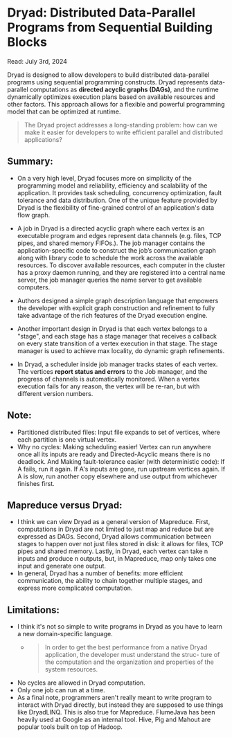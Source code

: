 # Dryad: Distributed Data-Parallel Programs from Sequential Building Blocks

Read: July 3rd, 2024

Dryad is designed to allow developers to build distributed data-parallel programs using sequential programming constructs. Dryad represents data-parallel computations as **directed acyclic graphs (DAGs)**, and the runtime dynamically optimizes execution plans based on available resources and other factors. This approach allows for a flexible and powerful programming model that can be optimized at runtime.

> The Dryad project addresses a long-standing problem: how can we make it easier for developers to write efficient parallel and distributed applications?

## Summary:

- On a very high level, Dryad focuses more on simplicity of the programming model and reliability, efficiency and scalability of the application. It provides task scheduling, concurrency optimization, fault tolerance and data distribution. One of the unique feature provided by Dryad is the flexibility of fine-grained control of an application's data flow graph.

- A job in Dryad is a directed acyclic graph where each vertex is an executable program and edges represent data channels (e.g. files, TCP pipes, and shared memory FIFOs.). The job manager contains the application-specific code to construct the job’s communication graph along with library code to schedule the work across the available resources. To discover available resources, each computer in the cluster has a proxy daemon running, and they are registered into a central name server, the job manager queries the name server to get available computers.

- Authors designed a simple graph description language that empowers the developer with explicit graph construction and refinement to fully take advantage of the rich features of the Dryad execution engine.

- Another important design in Dryad is that each vertex belongs to a "stage", and each stage has a stage manager that receives a callback on every state transition of a vertex execution in that stage. The stage manager is used to achieve max locality, do dynamic graph refinements.

- In Dryad, a scheduler inside job manager tracks states of each vertex. The vertices **report status and errors** to the Job manager, and the progress of channels is automatically monitored. When a vertex execution fails for any reason, the vertex will be re-ran, but with different version numbers.

## Note:

- Partitioned distributed files: Input file expands to set of vertices, where each partition is one virtual vertex. 
- Why no cycles: Making scheduling easier! Vertex can run anywhere once all its inputs are ready and Directed-Acyclic means there is no deadlock. And Making fault-tolerance easier (with deterministic code): If A fails, run it again. If A's inputs are gone, run upstream vertices again. If A is slow, run another copy elsewhere and use output from whichever finishes first.

## Mapreduce versus Dryad: 
- I think we can view Dryad as a general version of Mapreduce. First, computations in Dryad are not limited to just map and reduce but are expressed as DAGs. Second, Dryad allows communication between stages to happen over not just files stored in disk: it allows for files, TCP pipes and shared memory. Lastly, in Dryad, each vertex can take n inputs and produce n outputs, but, in Mapreduce, map only takes one input and generate one output.
- In general, Dryad has a number of benefits: more efficient communication, the ability to chain together multiple stages, and express more complicated computation.

## Limitations:

- I think it's not so simple to write programs in Dryad as you have to learn a new domain-specific language. 
  - > In order to get the best performance from a native Dryad application, the developer must understand the struc- ture of the computation and the organization and properties of the system resources.
- No cycles are allowed in Dryad computation. 
- Only one job can run at a time. 
- As a final note, programmers aren't really meant to write program to interact with Dryad directly, but instead they are supposed to use things like DryadLINQ. This is also true for Mapreduce. FlumeJava has been heavily used at Google as an internal tool. Hive, Pig and Mahout are popular tools built on top of Hadoop. 